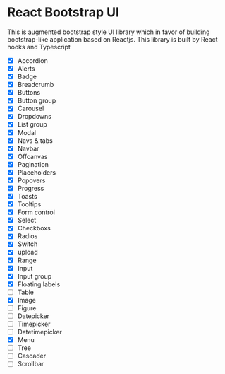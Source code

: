 # React Bootstrap UI

This is augmented bootstrap style UI library which in favor of building bootstrap-like application based on Reactjs. This library is built by React hooks and Typescript 

- [x] Accordion
- [x] Alerts
- [x] Badge
- [x] Breadcrumb
- [x] Buttons
- [x] Button group
- [x] Carousel
- [x] Dropdowns
- [x] List group
- [x] Modal
- [x] Navs & tabs
- [x] Navbar
- [x] Offcanvas
- [x] Pagination
- [x] Placeholders
- [x] Popovers
- [x] Progress
- [x] Toasts
- [x] Tooltips
- [x] Form control
- [x] Select
- [x] Checkboxs
- [x] Radios
- [x] Switch
- [x] upload
- [x] Range
- [x] Input
- [x] Input group
- [x] Floating labels
- [ ] Table
- [x] Image
- [ ] Figure
- [ ] Datepicker
- [ ] Timepicker
- [ ] Datetimepicker
- [x] Menu
- [ ] Tree
- [ ] Cascader
- [ ] Scrollbar
